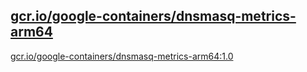 
[gcr.io/google-containers/dnsmasq-metrics-arm64](https://hub.docker.com/r/anjia0532/google-containers.dnsmasq-metrics-arm64/tags/)
-----


[gcr.io/google-containers/dnsmasq-metrics-arm64:1.0](https://hub.docker.com/r/anjia0532/google-containers.dnsmasq-metrics-arm64/tags/)


